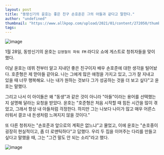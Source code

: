 ```yaml
---
layout: post
title: "동방신기의 윤호는 좋은 친구 손호준은 그의 아들과 같다고 말한다."
author: "undefined"
thumbnail: "https://www.allkpop.com/upload/2021/01/content/272050/thumb/1611798607-20210117-yunho.jpg"
tags: 
---
```



![image](https://www.allkpop.com/upload/2021/01/content/272050/1611798607-20210117-yunho.jpg)

1월 28일, 동방신기의 윤호는 `김영철의 파워 FM` 라디오 쇼에 게스트로 청취자들을 맞이했다.

이날 윤호는 데뷔 전부터 알고 지내던 좋은 친구이자 배우 손호준에 대한 생각을 털어놨다. 호준형은 제 맏아들 같아요. 나는 그에게 많은 애정을 가지고 있고, 그가 잘 지내고 있을 때 너무 행복해요. 나는 내가 원하는 것보다 그가 성공하는 것을 더 보고 싶다"고 윤호는 말했다.

그리고 나서 이 아이돌은 왜 "동생"과 같은 것이 아니라 "아들"이라는 용어를 선택했는지 설명해 달라는 요청을 받았다. 윤호는 "호준형은 처음 시작할 때 힘든 시간을 많이 겪었고, 그래서 항상 내 아들처럼 걱정한다. 하지만 그는 나보다 나이가 많고 매우 어른스러워서 결코 내 돈생처럼 느껴지지 않을 것이다."

또 다른 청취자는 "손호준과 앞으로의 계획은 없느냐"고 물었고, 이에 윤호는 "손호중이 굉장히 현실적이고, 좀 더 로맨틱하다"고 답했다. 우리 두 집을 이어주는 다리를 만들고 싶다고 말했을 때, 그는 "그건 말도 안 되는 소리"라고 했다.

![image](https://www.allkpop.com/upload/2021/01/content/272046/1611798362-r658x0.jpeg)